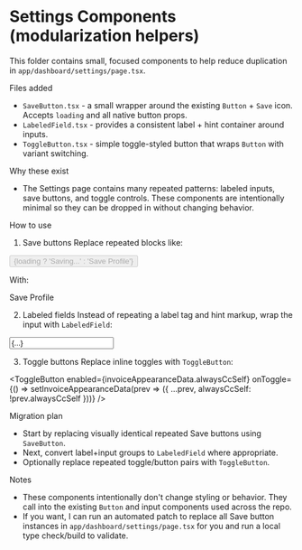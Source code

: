 # Settings Components (modularization helpers)

This folder contains small, focused components to help reduce duplication in `app/dashboard/settings/page.tsx`.

Files added
- `SaveButton.tsx` - a small wrapper around the existing `Button` + `Save` icon. Accepts `loading` and all native button props.
- `LabeledField.tsx` - provides a consistent label + hint container around inputs.
- `ToggleButton.tsx` - simple toggle-styled button that wraps `Button` with variant switching.

Why these exist
- The Settings page contains many repeated patterns: labeled inputs, save buttons, and toggle controls. These components are intentionally minimal so they can be dropped in without changing behavior.

How to use

1) Save buttons
Replace repeated blocks like:

  <div className="flex justify-end">
    <Button onClick={handleProfileSave} disabled={loading}>
      <Save className="w-4 h-4 mr-2" />
      {loading ? 'Saving...' : 'Save Profile'}
    </Button>
  </div>

With:

  <div className="flex justify-end">
    <SaveButton onClick={handleProfileSave} disabled={loading} loading={loading}>
      Save Profile
    </SaveButton>
  </div>

2) Labeled fields
Instead of repeating a label tag and hint markup, wrap the input with `LabeledField`:

  <LabeledField label="Display Name" id="displayName">
    <Input id="displayName" value={...} onChange={...} />
  </LabeledField>

3) Toggle buttons
Replace inline toggles with `ToggleButton`:

  <ToggleButton
    enabled={invoiceAppearanceData.alwaysCcSelf}
    onToggle={() => setInvoiceAppearanceData(prev => ({ ...prev, alwaysCcSelf: !prev.alwaysCcSelf }))}
  />

Migration plan
- Start by replacing visually identical repeated Save buttons using `SaveButton`.
- Next, convert label+input groups to `LabeledField` where appropriate.
- Optionally replace repeated toggle/button pairs with `ToggleButton`.

Notes
- These components intentionally don't change styling or behavior. They call into the existing `Button` and input components used across the repo.
- If you want, I can run an automated patch to replace all Save button instances in `app/dashboard/settings/page.tsx` for you and run a local type check/build to validate.
